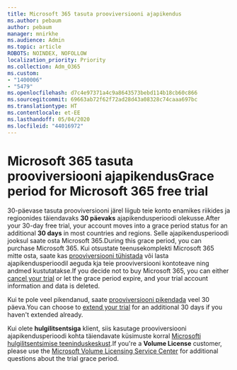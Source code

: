 ```yaml
---
title: Microsoft 365 tasuta prooviversiooni ajapikendus
ms.author: pebaum
author: pebaum
manager: mnirkhe
ms.audience: Admin
ms.topic: article
ROBOTS: NOINDEX, NOFOLLOW
localization_priority: Priority
ms.collection: Adm_O365
ms.custom:
- "1400006"
- "5479"
ms.openlocfilehash: d7c4e97371a4c9a8643573bebd114b18cb60c866
ms.sourcegitcommit: 69663ab72f62f72ad28d43a08328c74caaa697bc
ms.translationtype: HT
ms.contentlocale: et-EE
ms.lasthandoff: 05/04/2020
ms.locfileid: "44016972"
---
```

# <a name="grace-period-for-microsoft-365-free-trial"></a><span data-ttu-id="ad5c1-102">Microsoft 365 tasuta prooviversiooni ajapikendus</span><span class="sxs-lookup"><span data-stu-id="ad5c1-102">Grace period for Microsoft 365 free trial</span></span>

<span data-ttu-id="ad5c1-103">30-päevase tasuta prooviversiooni järel liigub teie konto enamikes riikides ja regioonides täiendavaks **30 päevaks** ajapikendusperioodi olekusse.</span><span class="sxs-lookup"><span data-stu-id="ad5c1-103">After your 30-day free trial, your account moves into a grace period status for an additional **30 days** in most countries and regions.</span></span> <span data-ttu-id="ad5c1-104">Selle ajapikendusperioodi jooksul saate osta Microsoft 365.</span><span class="sxs-lookup"><span data-stu-id="ad5c1-104">During this grace period, you can purchase Microsoft 365.</span></span> <span data-ttu-id="ad5c1-105">Kui otsustate teenusekomplekti Microsoft 365 mitte osta, saate kas [prooviversiooni tühistada](https://docs.microsoft.com/microsoft-365/commerce/subscriptions/cancel-your-subscription?view=o365-worldwide) või lasta ajapikendusperioodil aeguda kja teie prooviversiooni kontoteave ning andmed kustutatakse.</span><span class="sxs-lookup"><span data-stu-id="ad5c1-105">If you decide not to buy Microsoft 365, you can either [cancel your trial](https://docs.microsoft.com/microsoft-365/commerce/subscriptions/cancel-your-subscription?view=o365-worldwide) or let the grace period expire, and your trial account information and data is deleted.</span></span>

<span data-ttu-id="ad5c1-106">Kui te pole veel pikendanud, saate [prooviversiooni pikendada](https://docs.microsoft.com/microsoft-365/commerce/extend-your-trial) veel 30 päeva.</span><span class="sxs-lookup"><span data-stu-id="ad5c1-106">You can choose to [extend your trial](https://docs.microsoft.com/microsoft-365/commerce/extend-your-trial) for an additional 30 days if you haven't extended already.</span></span>

<span data-ttu-id="ad5c1-107">Kui olete **hulgilitsentsiga** klient, siis kasutage prooviversiooni ajapikendusperioodi kohta täiendavate küsimuste korral [Microsofti hulgilitsentsimise teeninduskeskust](https://support.microsoft.com/help/4471406/how-to-contact-the-microsoft-volume-licensing-service-center).</span><span class="sxs-lookup"><span data-stu-id="ad5c1-107">If you're a **Volume License** customer, please use the [Microsoft Volume Licensing Service Center](https://support.microsoft.com/help/4471406/how-to-contact-the-microsoft-volume-licensing-service-center) for additional questions about the trial grace period.</span></span>
